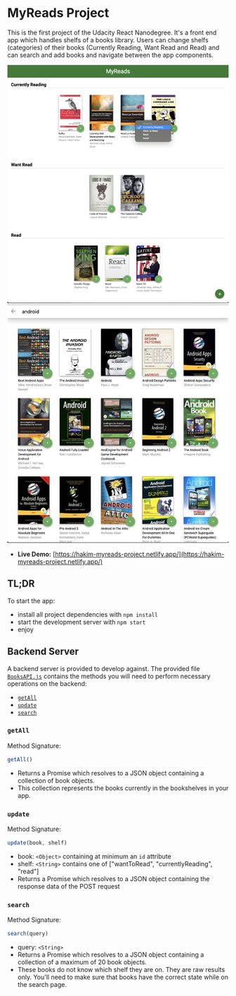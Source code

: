 # MyReads Project

This is the first project of the Udacity React Nanodegree.
It's a front end app which handles shelfs of a books library.
Users can change shelfs (categories) of their books (Currently Reading, Want Read and Read) and can search and add books and navigate between the app components. 

![app](docs/screenshots/capture1.png)
![app](docs/screenshots/capture2.png)

- **Live Demo:** [https://hakim-myreads-project.netlify.app/](https://hakim-myreads-project.netlify.app/)

## TL;DR

To start the app:

* install all project dependencies with `npm install`
* start the development server with `npm start`
* enjoy


## Backend Server

A backend server is provided to develop against. The provided file [`BooksAPI.js`](src/BooksAPI.js) contains the methods you will need to perform necessary operations on the backend:

* [`getAll`](#getall)
* [`update`](#update)
* [`search`](#search)

### `getAll`

Method Signature:

```js
getAll()
```

* Returns a Promise which resolves to a JSON object containing a collection of book objects.
* This collection represents the books currently in the bookshelves in your app.

### `update`

Method Signature:

```js
update(book, shelf)
```

* book: `<Object>` containing at minimum an `id` attribute
* shelf: `<String>` contains one of ["wantToRead", "currentlyReading", "read"]  
* Returns a Promise which resolves to a JSON object containing the response data of the POST request

### `search`

Method Signature:

```js
search(query)
```

* query: `<String>`
* Returns a Promise which resolves to a JSON object containing a collection of a maximum of 20 book objects.
* These books do not know which shelf they are on. They are raw results only. You'll need to make sure that books have the correct state while on the search page.
